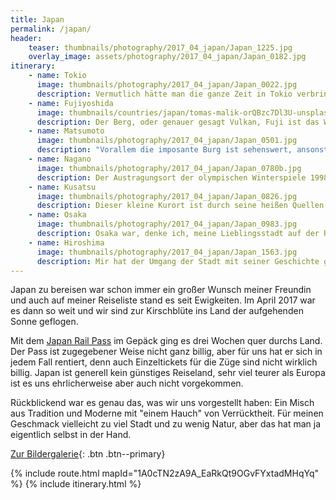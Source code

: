 ```yaml
---
title: Japan
permalink: /japan/
header:
    teaser: thumbnails/photography/2017_04_japan/Japan_1225.jpg
    overlay_image: assets/photography/2017_04_japan/Japan_0182.jpg
itinerary:
    - name: Tokio
      image: thumbnails/photography/2017_04_japan/Japan_0022.jpg
      description: Vermutlich hätte man die ganze Zeit in Tokio verbringen können und hätte immer noch nicht alles gesehen. In den 5 Tagen, in denen wir dort waren haben wir zwar vieles gesehen, aber die Stadt ist enorm groß und jeder Stadtteil ist sicherlich ein Besuch wert. Von alten Tempelanlagen bis zu riesigen Einkaufszentren und Katzencafes gibt es eigentlich nichts, was es in Tokio nicht gibt.
    - name: Fujiyoshida
      image: thumbnails/countries/japan/tomas-malik-orQBzc7Dl3U-unsplash.jpg
      description: Der Berg, oder genauer gesagt Vulkan, Fuji ist das Wahrzeichen von Japan und ziemlich fotogen, von daher wollte ich zumindest einen Tag Halt am Fuße machen und ein paar Bilder knipsen. Leider hatten wir die Rechnung ohne das Wetter gemacht, denn durch einen Schneesturm war die Sichtweite sehr gering und so wurde es zu einem Ruhetag im Onsen. 
    - name: Matsumoto
      image: thumbnails/photography/2017_04_japan/Japan_0501.jpg
      description: "Vorallem die imposante Burg ist sehenswert, ansonsten gibt es eigentlich nicht viel zu sehen. Wir haben dort Zwischenstopp gemacht um in einem traditionellen Gasthaus, einem sogenannten Ryokan, zu übernachten. Und ich muss sagen, ein normales Bett ist mir schon lieber :D"
    - name: Nagano
      image: thumbnails/photography/2017_04_japan/Japan_0780b.jpg
      description: Der Austragungsort der olympischen Winterspiele 1998 bietet neben dem Zenko-Tempel und einer Burg auch eine sehr schöne Altstadt und ist Ausgangspunkt zu einem Schneeaffen-Park, den ich in jedem Fall besuchen wollte.
    - name: Kusatsu
      image: thumbnails/photography/2017_04_japan/Japan_0826.jpg
      description: Dieser kleine Kurort ist durch seine heißen Quellen bekannt, die leider auch den Nachteil mit sich bringen, dass ein schwefeliger Geruch allgegenwärtig ist. Abgesehen davon ist der Ort sehr traditionell und war eine wohltuende Abwechslung zu den doch eher hektischen Großstädten.
    - name: Osaka
      image: thumbnails/photography/2017_04_japan/Japan_0983.jpg
      description: Osaka war, denke ich, meine Lieblingsstadt auf der Reise, zudem ist sie gut gelegen, so dass man sie als Ausgangspunkt für etliche Tagestrips nutzen kann. Durch die Shinkansen-Züge kommt man schnell in anderen Städte und die Unterkünfte in Osaka waren deutlich günstiger als zB im ca. 30min entfernten Kyoto. Einen Ausflug ins nahe gelegene Himeji sollte man sich nicht entgehen lassen.
    - name: Hiroshima
      image: thumbnails/photography/2017_04_japan/Japan_1563.jpg
      description: Mir hat der Umgang der Stadt mit seiner Geschichte gefallen, sicherlich ist sie ein Mahnmal der Kriegsgeschichte, aber es ist nicht sehr bestimmend und der Friedensdenkmal, wie auch der Friedenspark, sind gut integriert. Zusätzlich gibt es auch etliche andere Sehenswürdigkeiten die es sich lohnt anzusehen, Pokemon-Center inklusive :D
---
```


Japan zu bereisen war schon immer ein großer Wunsch meiner Freundin und auch auf meiner Reiseliste stand es seit Ewigkeiten. 
Im April 2017 war es dann so weit und wir sind zur Kirschblüte ins Land der aufgehenden Sonne geflogen. 

Mit dem [Japan Rail Pass](https://www.jrailpass.com/de/) im Gepäck ging es drei Wochen quer durchs Land. 
Der Pass ist zugegebener Weise nicht ganz billig, aber für uns hat er sich in jedem Fall rentiert, 
denn auch Einzeltickets für die Züge sind nicht wirklich billig. 
Japan ist generell kein günstiges Reiseland, sehr viel teurer als Europa ist es uns ehrlicherweise aber auch nicht vorgekommen.

Rückblickend war es genau das, was wir uns vorgestellt haben: Ein Misch aus Tradition und Moderne mit "einem Hauch" von Verrücktheit. 
Für meinen Geschmack vielleicht zu viel Stadt und zu wenig Natur, aber das hat man ja eigentlich selbst in der Hand.

[Zur Bildergalerie](/photography/japan-2017/){: .btn .btn--primary}

{% include route.html mapId="1A0cTN2zA9A_EaRkQt9OGvFYxtadMHqYq" %}
{% include itinerary.html %}

